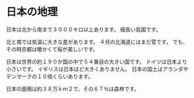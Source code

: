 # 日本の地理

日本は北から南まで３０００キロ以上あります。
細長い島国です。

北と南では気温に大きな差があります。
４月の北海道にはまだ雪です。
でも、その時京都は暖かくて桜が美しいです。

日本は世界の約１９０か国の中で５４番目の大きい国です。
ドイツは日本より小さいです。
イギリスは日本ほど大きくありません。
日本の国土はアランダやデンマークの１０倍くらいあります。

日本の面積は約３８万ｋｍ２で、その６７％は森林です。